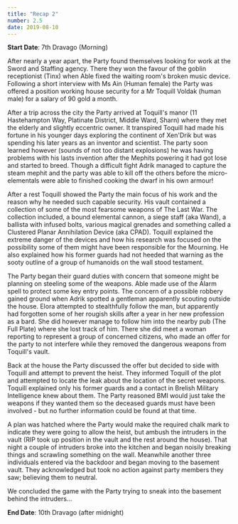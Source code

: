 ```yaml
---
title: "Recap 2"
number: 2.5
date: 2019-08-10
---
```


**Start Date**: 7th Dravago (Morning)

After nearly a year apart, the Party found themselves looking for work at the Sword and Staffing agency. There they won the favour of the goblin receptionist (Tinx) when Able fixed the waiting room's broken music device. Following a short interview with Ms Ain (Human female) the Party was offered a position working house security for a Mr Toquill Voldak (human male) for a salary of 90 gold a month. 

After a trip across the city the Party arrived at Toquill's manor (11 Hastehampton Way, Platinate District, Middle Ward, Sharn) where they met the elderly and slightly eccentric owner. It transpired Toquill had made his fortune in his younger days exploring the continent of Xen'Drik but was spending his later years as an inventor and scientist. The party soon learned however (sounds of not too distant explosions) he was having problems with his lasts invention after the Mephits powering it had got lose and started to breed. Though a difficult fight Adrik managed to capture the steam mephit and the party was able to kill off the others before the micro-elementals were able to finished cooking the dwarf in his own armour!

After a rest Toquill showed the Party the main focus of his work and the reason why he needed such capable security. His vault contained a collection of some of the most fearsome weapons of The Last War. The collection included, a bound elemental cannon, a siege staff (aka Wand), a ballista with infused bolts, various magical grenades and something called a Clustered Planar Annihilation Device (aka CPAD). Toquill explained the extreme danger of the devices and how his research was focused on the possibility some of them might have been responsible for the Mourning. He also explained how his former guards had not heeded that warning as the sooty outline of a group of humanoids on the wall stood testament.

The Party began their guard duties with concern that someone might be planning on steeling some of the weapons. Able made use of the Alarm spell to protect some key entry points. The concern of a possible robbery gained ground when Adrik spotted a gentleman apparently scouting outside the house. Elora attempted to stealthfully follow the man, but apparently had forgotten some of her rougish skills after a year in her new profession as a bard. She did however manage to follow him into the nearby pub (The Full Plate) where she lost track of him. There she did meet a woman reporting to represent a group of concerned citizens, who made an offer for the party to not interfere while they removed the dangerous weapons from Toquill's vault.

Back at the house the Party discussed the offer but decided to side with Toquill and attempt to prevent the heist. They informed Toquill of the plot and attempted to locate the leak about the location of the secret weapons. Toquill explained only his former guards and a contact in Brelish Military Intelligence knew about them. The Party reasoned BMI would just take the weapons if they wanted them so the deceased guards must have been involved - but no further information could be found at that time.

A plan was hatched where the Party would make the required chalk mark to indicate they were going to allow the heist, but ambush the intruders in the vault (RIP took up position in the vault and the rest around the house). That night a couple of intruders broke into the kitchen and began noisily breaking things and scrawling something on the wall. Meanwhile another three individuals entered via the backdoor and began moving to the basement vault. They acknowledged but took no action against party members they saw; believing them to neutral.

We concluded the game with the Party trying to sneak into the basement behind the intruders…

**End Date**: 10th Dravago (after midnight)
